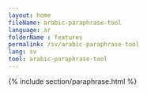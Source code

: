 ```yaml
---
layout: home
fileName: arabic-paraphrase-tool
language: ar
folderName : features
permalink: /sv/arabic-paraphrase-tool
lang: sv
tool: arabic-paraphrase-tool
---
```

{% include section/paraphrase.html %}